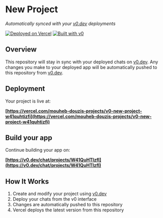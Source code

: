 # New Project

*Automatically synced with your [v0.dev](https://v0.dev) deployments*

[![Deployed on Vercel](https://img.shields.io/badge/Deployed%20on-Vercel-black?style=for-the-badge&logo=vercel)](https://vercel.com/mouheb-douzis-projects/v0-new-project-w41quhtizfi)
[![Built with v0](https://img.shields.io/badge/Built%20with-v0.dev-black?style=for-the-badge)](https://v0.dev/chat/projects/W41QuHTIzfI)

## Overview

This repository will stay in sync with your deployed chats on [v0.dev](https://v0.dev).
Any changes you make to your deployed app will be automatically pushed to this repository from [v0.dev](https://v0.dev).

## Deployment

Your project is live at:

**[https://vercel.com/mouheb-douzis-projects/v0-new-project-w41quhtizfi](https://vercel.com/mouheb-douzis-projects/v0-new-project-w41quhtizfi)**

## Build your app

Continue building your app on:

**[https://v0.dev/chat/projects/W41QuHTIzfI](https://v0.dev/chat/projects/W41QuHTIzfI)**

## How It Works

1. Create and modify your project using [v0.dev](https://v0.dev)
2. Deploy your chats from the v0 interface
3. Changes are automatically pushed to this repository
4. Vercel deploys the latest version from this repository
